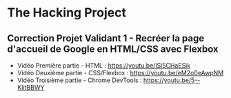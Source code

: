 # The Hacking Project  

## Correction Projet Validant 1 - Recréer la page d'accueil de Google en HTML/CSS avec Flexbox  

- Vidéo Première partie - HTML : https://youtu.be/lSl5CHaESjk  
- Vidéo Deuxième partie - CSS/Flexbox : https://youtu.be/eM2o0eAwpNM  
- Vidéo Troisième partie - Chrome DevTools : https://youtu.be/5--KlitBBWY  
